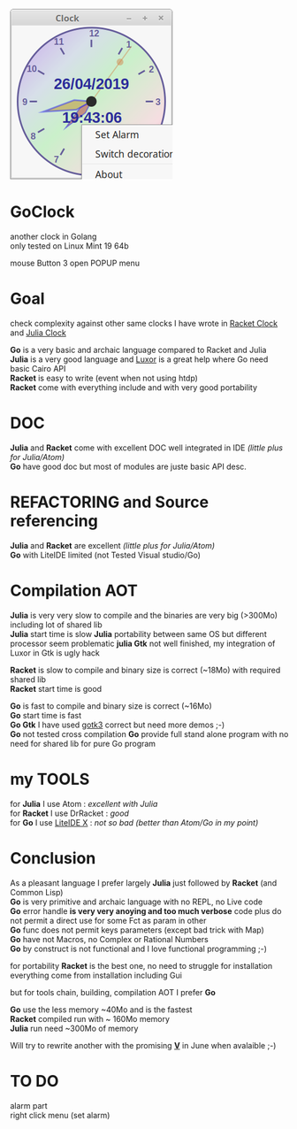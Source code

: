 ![splash image](images/GoClock.png) 

# GoClock
another clock in Golang    
only tested on Linux Mint 19 64b    

mouse Button 3 open POPUP menu

# Goal
check complexity against other same clocks I have wrote in [Racket Clock](https://github.com/nodrygo/RktAlarmClock) and [Julia Clock](https://github.com/nodrygo/jAnalogAlarmClock) 

__Go__ is a very basic and archaic language compared to Racket and Julia   
__Julia__ is a very good language and  [Luxor](https://github.com/JuliaGraphics/Luxor.jl) is a great help where Go need basic Cairo API     
__Racket__ is easy to write (event when not using htdp)     
__Racket__  come with everything include and with very good portability
    
# DOC
__Julia__ and __Racket__ come with excellent DOC well integrated in IDE _(little plus for Julia/Atom)_     
__Go__ have good doc but most of modules are juste basic API desc.

# REFACTORING and Source referencing
__Julia__ and __Racket__ are excellent _(little plus for Julia/Atom)_     
__Go__ with LiteIDE limited  (not Tested Visual studio/Go)  

# Compilation AOT
__Julia__ is very very slow to compile and the binaries are very big (>300Mo) including lot of shared lib     
__Julia__ start time is slow
__Julia__ portability between same OS but different processor seem problematic 
__julia Gtk__ not well finished, my integration of Luxor in Gtk is ugly hack   

__Racket__ is slow to compile and binary size is correct (~18Mo) with required shared lib        
__Racket__ start time is good  
  

__Go__ is fast to compile and binary size is correct (~16Mo)  
__Go__ start time is fast  
__Go Gtk__ I have used [gotk3](https://github.com/gotk3/gotk3) correct but need more demos ;-)   
__Go__ not tested cross compilation
__Go__ provide full stand alone program with no need for shared lib for pure Go program

# my TOOLS
for __Julia__ I use Atom : _excellent with Julia_      
for __Racket__ I use DrRacket : _good_    
for __Go__ I use [LiteIDE X](https://liteide.org/en/) : _not so bad (better than Atom/Go in my point)_        

# Conclusion 
As a pleasant language I prefer largely __Julia__ just followed by __Racket__ (and Common Lisp)   
__Go__ is very primitive and archaic language with no REPL, no Live code     
__Go__ error handle __is very very anoying and too much verbose__ code plus do not permit a direct use for some Fct as param in other    
__Go__ func does not permit keys parameters (except bad trick with Map)    
__Go__ have not Macros, no Complex or Rational Numbers    
__Go__ by construct is not functional and I love functional programming ;-)

for portability __Racket__ is the best one, no need to struggle for installation everything come from installation including Gui   

but for tools chain, building, compilation AOT I prefer __Go__    

__Go__  use the less memory ~40Mo and is the fastest     
__Racket__ compiled run with ~ 160Mo memory        
__Julia__ run need ~300Mo  of memory    


Will  try to rewrite another with the promising  __[V](https://vlang.io/)__ in June when avalaible ;-)    

# TO DO        
alarm part   
right click menu  (set alarm)  

